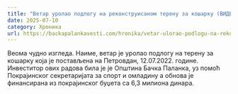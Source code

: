 ```yaml
---
title: "Ветар уролао подлогу на реконструисаном терену за кошарку (ВИДЕО)"
date: 2025-07-10
category: Хроника
url: https://backapalankavesti.com/hronika/vetar-ulorao-podlogu-na-rekonstruisanom-terenu-za-kosarku-video/
---
```


Веома чудно изгледа. Наиме, ветар је уролао подлогу на терену за кошарку која је постављена на Петровдан, 12.07.2022. године. Инвеститор ових радова била је је Општина Бачка Паланка, уз помоћ Покрајинског секретаријата за спорт и омладину a обнова je финансирана из покрајинског буџета са 6,3 милиона динара.
